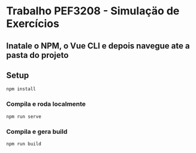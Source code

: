 # Trabalho PEF3208 - Simulaçäo de Exercícios

## Inatale o NPM, o Vue CLI e depois navegue ate a pasta do projeto

## Setup
```
npm install
```

### Compila e roda localmente
```
npm run serve
```

### Compila e gera build
```
npm run build
```
